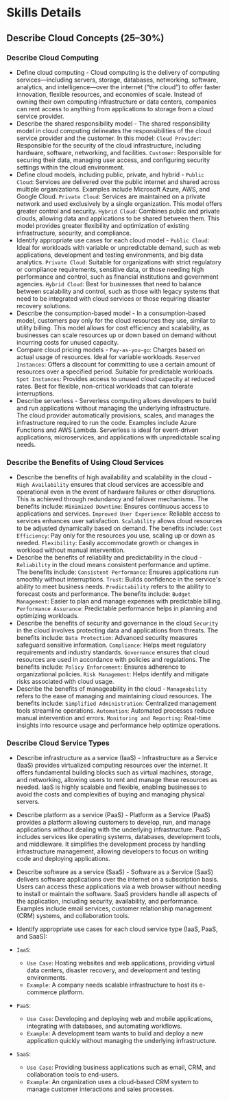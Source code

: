 # Skills Details

## Describe Cloud Concepts (25–30%)

### Describe Cloud Computing
- Define cloud computing - Cloud computing is the delivery of computing services—including servers, storage, databases, networking, software, analytics, and intelligence—over the internet (“the cloud”) to offer faster innovation, flexible resources, and economies of scale. Instead of owning their own computing infrastructure or data centers, companies can rent access to anything from applications to storage from a cloud service provider.
- Describe the shared responsibility model - The shared responsibility model in cloud computing delineates the responsibilities of the cloud service provider and the customer. In this model: `Cloud Provider`: Responsible for the security of the cloud infrastructure, including hardware, software, networking, and facilities. `Customer`: Responsible for securing their data, managing user access, and configuring security settings within the cloud environment.
- Define cloud models, including public, private, and hybrid - `Public Cloud`: Services are delivered over the public internet and shared across multiple organizations. Examples include Microsoft Azure, AWS, and Google Cloud. `Private Cloud`: Services are maintained on a private network and used exclusively by a single organization. This model offers greater control and security. `Hybrid Cloud`: Combines public and private clouds, allowing data and applications to be shared between them. This model provides greater flexibility and optimization of existing infrastructure, security, and compliance.
- Identify appropriate use cases for each cloud model - `Public Cloud`: Ideal for workloads with variable or unpredictable demand, such as web applications, development and testing environments, and big data analytics. `Private Cloud`: Suitable for organizations with strict regulatory or compliance requirements, sensitive data, or those needing high performance and control, such as financial institutions and government agencies. `Hybrid Cloud`: Best for businesses that need to balance between scalability and control, such as those with legacy systems that need to be integrated with cloud services or those requiring disaster recovery solutions.
- Describe the consumption-based model - In a consumption-based model, customers pay only for the cloud resources they use, similar to utility billing. This model allows for cost efficiency and scalability, as businesses can scale resources up or down based on demand without incurring costs for unused capacity.
- Compare cloud pricing models - `Pay-as-you-go`: Charges based on actual usage of resources. Ideal for variable workloads. `Reserved Instances`: Offers a discount for committing to use a certain amount of resources over a specified period. Suitable for predictable workloads. `Spot Instances`: Provides access to unused cloud capacity at reduced rates. Best for flexible, non-critical workloads that can tolerate interruptions.
- Describe serverless - Serverless computing allows developers to build and run applications without managing the underlying infrastructure. The cloud provider automatically provisions, scales, and manages the infrastructure required to run the code. Examples include Azure Functions and AWS Lambda. Serverless is ideal for event-driven applications, microservices, and applications with unpredictable scaling needs.

### Describe the Benefits of Using Cloud Services
- Describe the benefits of high availability and scalability in the cloud - `High Availability` ensures that cloud services are accessible and operational even in the event of hardware failures or other disruptions. This is achieved through redundancy and failover mechanisms. The benefits include: `Minimized Downtime`: Ensures continuous access to applications and services. `Improved User Experience`: Reliable access to services enhances user satisfaction. `Scalability` allows cloud resources to be adjusted dynamically based on demand. The benefits include: `Cost Efficiency`: Pay only for the resources you use, scaling up or down as needed. `Flexibility`: Easily accommodate growth or changes in workload without manual intervention.
- Describe the benefits of reliability and predictability in the cloud - `Reliability` in the cloud means consistent performance and uptime. The benefits include:
`Consistent Performance`: Ensures applications run smoothly without interruptions. `Trust`: Builds confidence in the service's ability to meet business needs. `Predictability` refers to the ability to forecast costs and performance. The benefits include: `Budget Management`: Easier to plan and manage expenses with predictable billing. `Performance Assurance`: Predictable performance helps in planning and optimizing workloads.
- Describe the benefits of security and governance in the cloud `Security` in the cloud involves protecting data and applications from threats. The benefits include: `Data Protection`: Advanced security measures safeguard sensitive information. `Compliance`: Helps meet regulatory requirements and industry standards. `Governance` ensures that cloud resources are used in accordance with policies and regulations. The benefits include: `Policy Enforcement`: Ensures adherence to organizational policies. `Risk Management`: Helps identify and mitigate risks associated with cloud usage.
- Describe the benefits of manageability in the cloud - `Manageability` refers to the ease of managing and maintaining cloud resources. The benefits include:
`Simplified Administration`: Centralized management tools streamline operations. `Automation`: Automated processes reduce manual intervention and errors. `Monitoring and Reporting`: Real-time insights into resource usage and performance help optimize operations.

### Describe Cloud Service Types
- Describe infrastructure as a service (IaaS) - Infrastructure as a Service (IaaS) provides virtualized computing resources over the internet. It offers fundamental building blocks such as virtual machines, storage, and networking, allowing users to rent and manage these resources as needed. IaaS is highly scalable and flexible, enabling businesses to avoid the costs and complexities of buying and managing physical servers.
- Describe platform as a service (PaaS) - Platform as a Service (PaaS) provides a platform allowing customers to develop, run, and manage applications without dealing with the underlying infrastructure. PaaS includes services like operating systems, databases, development tools, and middleware. It simplifies the development process by handling infrastructure management, allowing developers to focus on writing code and deploying applications.
- Describe software as a service (SaaS) - Software as a Service (SaaS) delivers software applications over the internet on a subscription basis. Users can access these applications via a web browser without needing to install or maintain the software. SaaS providers handle all aspects of the application, including security, availability, and performance. Examples include email services, customer relationship management (CRM) systems, and collaboration tools.
- Identify appropriate use cases for each cloud service type (IaaS, PaaS, and SaaS):
- `IaaS`:
  - `Use Case`: Hosting websites and web applications, providing virtual data centers, disaster recovery, and development and testing environments.
  - `Example`: A company needs scalable infrastructure to host its e-commerce platform.

- `PaaS`:
  - `Use Case`: Developing and deploying web and mobile applications, integrating with databases, and automating workflows.
  - `Example`: A development team wants to build and deploy a new application quickly without managing the underlying infrastructure.

- `SaaS`:
  - `Use Case`: Providing business applications such as email, CRM, and collaboration tools to end-users.
  - `Example`: An organization uses a cloud-based CRM system to manage customer interactions and sales processes.
